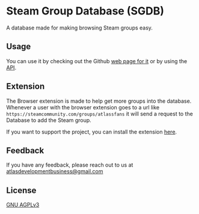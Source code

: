 # Steam Group Database (SGDB)

A database made for making browsing Steam groups easy.
## Usage

You can use it by checking out the Github [web page for it](https://atlas7005.github.io/SGDB/) or by using the [API](https://atlasdev.stoplight.io/docs/steam-group-database).
## Extension
The Browser extension is made to help get more groups into the database.   
Whenever a user with the browser extension goes to a url like `https://steamcommunity.com/groups/atlassfans` it will send a request to the Database to add the Steam group.

If you want to support the project, you can install the extension [here](https://github.com/Atlas7005/SGDB/releases/latest).
## Feedback

If you have any feedback, please reach out to us at atlasdevelopmentbusiness@gmail.com
## License

[GNU AGPLv3](https://choosealicense.com/licenses/agpl-3.0/)
